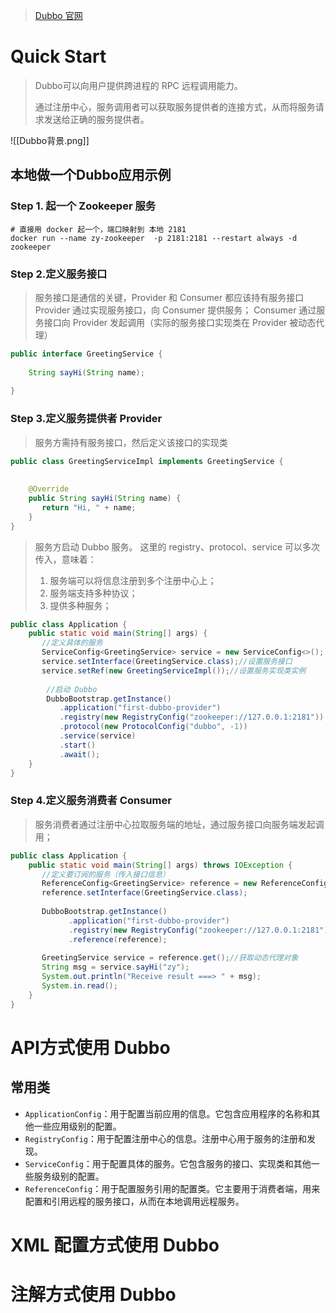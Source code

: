 > [Dubbo 官网](https://cn.dubbo.apache.org/zh-cn/overview/mannual/java-sdk/quick-start/brief/)

# Quick Start
> Dubbo可以向用户提供跨进程的 RPC 远程调用能力。
> 
> 通过注册中心，服务调用者可以获取服务提供者的连接方式，从而将服务请求发送给正确的服务提供者。

![[Dubbo背景.png]]



## 本地做一个Dubbo应用示例
### Step 1. 起一个 Zookeeper 服务
```shell
# 直接用 docker 起一个，端口映射到 本地 2181
docker run --name zy-zookeeper  -p 2181:2181 --restart always -d zookeeper
```

### Step 2.定义服务接口
> 服务接口是通信的关键，Provider 和 Consumer 都应该持有服务接口
> Provider 通过实现服务接口，向 Consumer 提供服务；
> Consumer 通过服务接口向 Provider 发起调用（实际的服务接口实现类在 Provider 被动态代理）
```java
public interface GreetingService {  
  
    String sayHi(String name);  
  
}
```

### Step 3.定义服务提供者 Provider
> 服务方需持有服务接口，然后定义该接口的实现类

```java
public class GreetingServiceImpl implements GreetingService {  
  
  
    @Override  
    public String sayHi(String name) {  
       return "Hi, " + name;  
    }  
}
```

> 服务方启动 Dubbo 服务。
> 这里的 registry、protocol、service 可以多次传入，意味着：
> 	1.  服务端可以将信息注册到多个注册中心上；
> 	2.  服务端支持多种协议；
> 	3.  提供多种服务；

```java
public class Application {  
    public static void main(String[] args) {  
       //定义具体的服务  
       ServiceConfig<GreetingService> service = new ServiceConfig<>();  
       service.setInterface(GreetingService.class);//设置服务接口  
       service.setRef(new GreetingServiceImpl());//设置服务实现类实例
  
		//启动 Dubbo
		DubboBootstrap.getInstance()  
	       .application("first-dubbo-provider")  
	       .registry(new RegistryConfig("zookeeper://127.0.0.1:2181")) 
	       .protocol(new ProtocolConfig("dubbo", -1)) 
	       .service(service)
	       .start()  
	       .await();
    }  
}
```
### Step 4.定义服务消费者 Consumer
> 服务消费者通过注册中心拉取服务端的地址，通过服务接口向服务端发起调用；
```java
public class Application {  
    public static void main(String[] args) throws IOException {  
       //定义要订阅的服务（传入接口信息）  
       ReferenceConfig<GreetingService> reference = new ReferenceConfig<>();  
       reference.setInterface(GreetingService.class);  
  
       DubboBootstrap.getInstance()  
             .application("first-dubbo-provider")  
             .registry(new RegistryConfig("zookeeper://127.0.0.1:2181"))//  
             .reference(reference);  
  
       GreetingService service = reference.get();//获取动态代理对象  
       String msg = service.sayHi("zy");  
       System.out.println("Receive result ===> " + msg);  
       System.in.read();  
    }  
}
```



# API方式使用 Dubbo
## 常用类
* `ApplicationConfig`：用于配置当前应用的信息。它包含应用程序的名称和其他一些应用级别的配置。
* `RegistryConfig`：用于配置注册中心的信息。注册中心用于服务的注册和发现。
* `ServiceConfig`：用于配置具体的服务。它包含服务的接口、实现类和其他一些服务级别的配置。
* `ReferenceConfig`：用于配置服务引用的配置类。它主要用于消费者端，用来配置和引用远程的服务接口，从而在本地调用远程服务。

# XML 配置方式使用 Dubbo

# 注解方式使用 Dubbo
